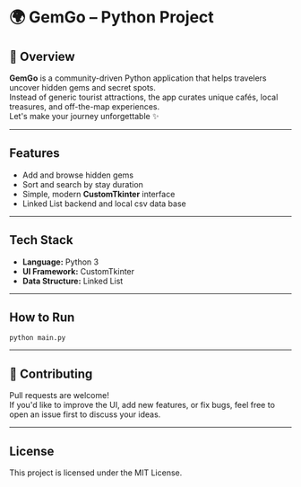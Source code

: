 # 🌍 GemGo – Python Project  

## 🧭 Overview  

**GemGo** is a community-driven Python application that helps travelers uncover hidden gems and secret spots.  
Instead of generic tourist attractions, the app curates unique cafés, local treasures, and off-the-map experiences.  
Let's make your journey unforgettable ✨  

---

##  Features  

- Add and browse hidden gems  
- Sort and search by stay duration  
- Simple, modern **CustomTkinter** interface  
- Linked List backend and local csv data base 

---

##  Tech Stack  

- **Language:** Python 3  
- **UI Framework:** CustomTkinter  
- **Data Structure:** Linked List  

---

##  How to Run  

```
python main.py
```

---

## 🤝 Contributing  

Pull requests are welcome!  
If you'd like to improve the UI, add new features, or fix bugs, feel free to open an issue first to discuss your ideas.  

---

##  License  

This project is licensed under the MIT License.  
